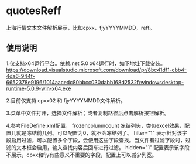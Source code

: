 # quotesReff
上海行情文本文件解析展示，比如cpxx，fjyYYYYMMDD，reff。

## 使用说明

1.仅支持x64运行平台。依赖.net 5.0 x64运行时，如下地址下载安装。
https://download.visualstudio.microsoft.com/download/pr/8bc41df1-cbb4-4da6-944f-6652378e9196/1014aacedc80bbcc030dabb168d2532f/windowsdesktop-runtime-5.0.9-win-x64.exe

2.目前仅支持 cpxx02 和 fjyYYYYMMDD文件解析。

3.菜单中文件打开，选择文件解析；或者复制路径后点击解析按钮解析。

4.参考FileDefine.xml配置，
frozencolumncount 冻结列头，类似excel效果，配置几就是冻结前几列。可以配置为0，就不会冻结列了。
filter="1" 表示针对该字段启用过滤，可以配置多个字段，会使用这些字段查找。当文件有过滤字段时，过滤的文本框会启用，输入查找内容后回车进行过滤。
hidden="1" 配置表示该字段不展示，cpxx和fjy有些意义不重要的字段，配置上可以减少列宽。
